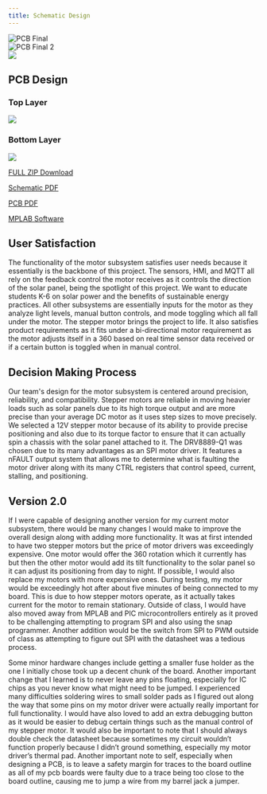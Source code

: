 ```yaml
---
title: Schematic Design
---
```


<img src="https://raw.githubusercontent.com/shonha/EGR314SSH.github.io/refs/heads/main/images/PCBFINAL.png" style="display: block; margin: auto;" alt="PCB Final">
<img src="https://raw.githubusercontent.com/shonha/EGR314SSH.github.io/refs/heads/main/images/PCBFINAL2.png" style="display: block; margin: auto;" alt="PCB Final 2">

<img src="https://raw.githubusercontent.com/shonha/EGR314SSH.github.io/refs/heads/main/images/SchematicDesign.png">

## PCB Design
### Top Layer

<img src="https://raw.githubusercontent.com/shonha/EGR314SSH.github.io/refs/heads/main/images/PCBTOP.png">

### Bottom Layer

<img src="https://raw.githubusercontent.com/shonha/EGR314SSH.github.io/refs/heads/main/images/PCBBOTTOM.png">


[FULL ZIP Download](https://github.com/shonha/EGR314SSH.github.io/blob/main/Cadence/EGR314MOTOR.zip)

[Schematic PDF](https://github.com/shonha/EGR314SSH.github.io/blob/main/Cadence/EGR314PDF.pdf)

[PCB PDF](https://github.com/shonha/EGR314SSH.github.io/blob/main/Cadence/EGR314PDFPCB.pdf)

[MPLAB Software](https://github.com/shonha/EGR314SSH.github.io/blob/main/MPLAB/Hardware_VerificationV1.zip)


## User Satisfaction

The functionality of the motor subsystem satisfies user needs because it essentially is the backbone of this project. The sensors, HMI, and MQTT all rely on the feedback control the motor receives as it controls the direction of the solar panel, being the spotlight of this project. We want to educate students K-6 on solar power and the benefits of sustainable energy practices. All other subsystems are essentially inputs for the motor as they analyze light levels, manual button controls, and mode toggling which all fall under the motor. The stepper motor brings the project to life. It also satisfies product requirements as it fits under a bi-directional motor requirement as the motor adjusts itself in a 360 based on real time sensor data received or if a certain button is toggled when in manual control. 

## Decision Making Process

Our team's design for the motor subsystem is centered around precision, reliability, and compatibility. Stepper motors are reliable in moving heavier loads such as solar panels due to its high torque output and are more precise than your average DC motor as it uses step sizes to move precisely. We selected a 12V stepper motor because of its ability to provide precise positioning and also due to its torque factor to ensure that it can actually spin a chassis with the solar panel attached to it. The DRV8889-Q1 was chosen due to its many advantages as an SPI motor driver. It features a nFAULT output system that allows me to determine what is faulting the motor driver along with its many CTRL registers that control speed, current, stalling, and positioning. 


## Version 2.0

If I were capable of designing another version for my current motor subsystem, there would be many changes I would make to improve the overall design along with adding more functionality. It was at first intended to have two stepper motors but the price of motor drivers was exceedingly expensive. One motor would offer the 360 rotation which it currently has but then the other motor would add its tilt functionality to the solar panel so it can adjust its positioning from day to night. If possible, I would also replace my motors with more expensive ones. During testing, my motor would be exceedingly hot after about five minutes of being connected to my board. This is due to how stepper motors operate, as it actually takes current for the motor to remain stationary. Outside of class, I would have also moved away from MPLAB and PIC microcontrollers entirely as it proved to be challenging attempting to program SPI and also using the snap programmer. Another addition would be the switch from SPI to PWM outside of class as attempting to figure out SPI with the datasheet was a tedious process. 

Some minor hardware changes include getting a smaller fuse holder as the one I initially chose took up a decent chunk of the board. Another important change that I learned is to never leave any pins floating, especially for IC chips as you never know what might need to be jumped. I experienced many difficulties soldering wires to small solder pads as I figured out along the way that some pins on my motor driver were actually really important for full functionality. I would have also loved to add an extra debugging button as it would be easier to debug certain things such as the manual control of my stepper motor. It would also be important to note that I should always double check the datasheet because sometimes my circuit wouldn’t function properly because I didn’t ground something, especially my motor driver’s thermal pad. Another important note to self, especially when designing a PCB, is to leave a safety margin for traces to the board outline as all of my pcb boards were faulty due to a trace being too close to the board outline, causing me to jump a wire from my barrel jack a jumper. 
